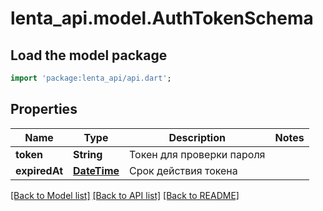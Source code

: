 # lenta_api.model.AuthTokenSchema

## Load the model package
```dart
import 'package:lenta_api/api.dart';
```

## Properties
Name | Type | Description | Notes
------------ | ------------- | ------------- | -------------
**token** | **String** | Токен для проверки пароля | 
**expiredAt** | [**DateTime**](DateTime.md) | Срок действия токена | 

[[Back to Model list]](../README.md#documentation-for-models) [[Back to API list]](../README.md#documentation-for-api-endpoints) [[Back to README]](../README.md)


